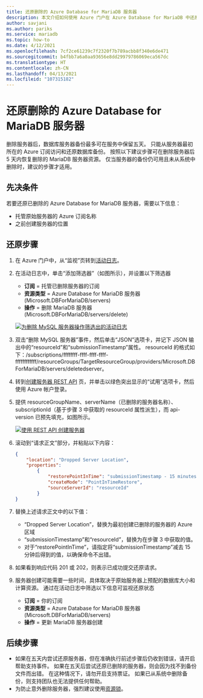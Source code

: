 ```yaml
---
title: 还原删除的 Azure Database for MariaDB 服务器
description: 本文介绍如何使用 Azure 门户在 Azure Database for MariaDB 中还原删除的服务器。
author: savjani
ms.author: pariks
ms.service: mariadb
ms.topic: how-to
ms.date: 4/12/2021
ms.openlocfilehash: 7cf2ce61239c7f2320f7b789acbb8f340e6de471
ms.sourcegitcommit: b4fbb7a6a0aa93656e8dd29979786069eca567dc
ms.translationtype: HT
ms.contentlocale: zh-CN
ms.lasthandoff: 04/13/2021
ms.locfileid: "107315182"
---
```

# <a name="restore-a-deleted-azure-database-for-mariadb-server"></a>还原删除的 Azure Database for MariaDB 服务器

删除服务器后，数据库服务器备份最多可在服务中保留五天。 只能从服务器最初所在的 Azure 订阅访问和还原数据库备份。 按照以下建议步骤可在删除服务器后 5 天内恢复删除的 MariaDB 服务器资源。 仅当服务器的备份仍可用且未从系统中删除时，建议的步骤才适用。 

## <a name="pre-requisites"></a>先决条件
若要还原已删除的 Azure Database for MariaDB 服务器，需要以下信息：
- 托管原始服务器的 Azure 订阅名称
- 之前创建服务器的位置

## <a name="steps-to-restore"></a>还原步骤

1. 在 Azure 门户中，从“监视”页转到[活动日志](https://ms.portal.azure.com/#blade/Microsoft_Azure_ActivityLog/ActivityLogBlade)。 

2. 在活动日志中，单击“添加筛选器”（如图所示），并设置以下筛选器 

    - **订阅** = 托管已删除服务器的订阅
    - **资源类型** = Azure Database for MariaDB 服务器 (Microsoft.DBForMariaDB/servers) 
    - **操作** = 删除 MariaDB 服务器 (Microsoft.DBForMariaDB/servers/delete) 
 
     [![为删除 MySQL 服务器操作筛选出的活动日志](./media/howto-restore-dropped-server/activity-log.png)](./media/howto-restore-dropped-server/activity-log.png#lightbox)
   
 3. 双击“删除 MySQL 服务器”事件，然后单击“JSON”选项卡，并记下 JSON 输出中的“resourceId”和“submissionTimestamp”属性。 resourceId 的格式如下：/subscriptions/ffffffff-ffff-ffff-ffff-ffffffffffff/resourceGroups/TargetResourceGroup/providers/Microsoft.DBForMariaDB/servers/deletedserver。
 
 4. 转到[创建服务器 REST API](/rest/api/mariadb/servers/create) 页，并单击以绿色突出显示的“试用”选项卡，然后使用 Azure 帐户登录。
 
 5. 提供 resourceGroupName、serverName（已删除的服务器名称）、subscriptionId（基于步骤 3 中获取的 resourceId 属性派生），而 api-version 已预先填充，如图所示。
 
     [![使用 REST API 创建服务器](./media/howto-restore-dropped-server/create-server-from-rest-api.png)](./media/howto-restore-dropped-server/create-server-from-rest-api.png#lightbox)
  
 6. 滚动到“请求正文”部分，并粘贴以下内容：
     
    ```json
    {
        "location": "Dropped Server Location",  
        "properties": 
            {
                "restorePointInTime": "submissionTimestamp - 15 minutes",
                "createMode": "PointInTimeRestore",
                "sourceServerId": "resourceId"
            }
    }
    ```

7. 替换上述请求正文中的以下值：
   * “Dropped Server Location”，替换为最初创建已删除的服务器的 Azure 区域
   * “submissionTimestamp”和“resourceId”，替换为在步骤 3 中获取的值。 
   * 对于“restorePointInTime”，请指定将“submissionTimestamp”减去 15 分钟后得到的值，以确保命令不出错。

8. 如果看到响应代码 201 或 202，则表示已成功提交还原请求。 

9. 服务器创建可能需要一些时间，具体取决于原始服务器上预配的数据库大小和计算资源。 通过在活动日志中筛选以下信息可监视还原状态 
   - **订阅** = 你的订阅
   - **资源类型** = Azure Database for MariaDB 服务器 (Microsoft.DBForMariaDB/servers) 
   - **操作** = 更新 MariaDB 服务器创建

## <a name="next-steps"></a>后续步骤
- 如果在五天内尝试还原服务器，但在准确执行前述步骤后仍收到错误，请开启帮助支持事件。 如果在五天后尝试还原已删除的服务器，则会因为找不到备份文件而出错。 在这种情况下，请勿开启支持票证。 如果已从系统中删除备份，则支持团队也无法提供任何帮助。 
- 为防止意外删除服务器，强烈建议使用[资源锁](https://techcommunity.microsoft.com/t5/azure-database-for-mysql/preventing-the-disaster-of-accidental-deletion-for-your-mysql/ba-p/825222)。
